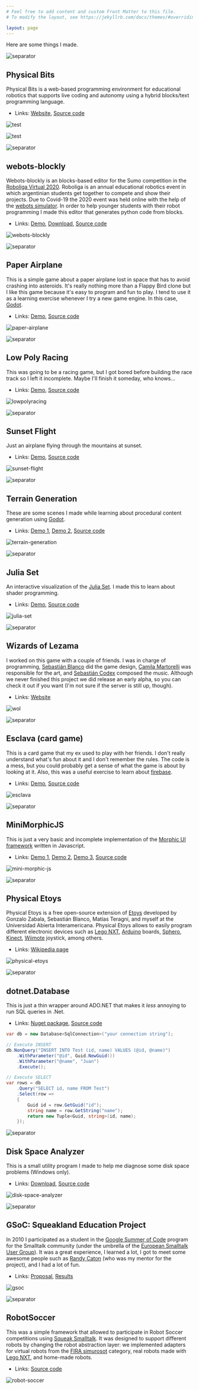 ```yaml
---
# Feel free to add content and custom Front Matter to this file.
# To modify the layout, see https://jekyllrb.com/docs/themes/#overriding-theme-defaults

layout: page
---
```


Here are some things I made.

![separator](imgs/separator.png)
## Physical Bits

Physical Bits is a web-based programming environment for educational robotics that supports live coding and autonomy using a hybrid blocks/text programming language.

- Links: [Website](https://gira.github.io/PhysicalBits/), [Source code](https://github.com/GIRA/PhysicalBits)

![test](imgs/blocks-code.gif)

![test](imgs/liveness2.gif)

![separator](imgs/separator.png)

## webots-blockly

Webots-blockly is an blocks-based editor for the Sumo competition in the [Roboliga Virtual 2020](https://github.com/gzabala/RoboligaVirtual). Roboliga is an annual educational robotics event in which argentinian students get together to compete and show their projects. Due to Covid-19 the 2020 event was held online with the help of the [webots simulator](https://cyberbotics.com/). In order to help younger students with their robot programming I made this editor that generates python code from blocks.

- Links: [Demo](https://richom.github.io/webots-blockly/editor/), [Download](https://github.com/RichoM/webots-blockly/releases), [Source code](https://github.com/RichoM/webots-blockly)

![webots-blockly](imgs/webots-blockly.png)

![separator](imgs/separator.png)
## Paper Airplane

This is a simple game about a paper airplane lost in space that has to avoid crashing into asteroids. It's really nothing more than a Flappy Bird clone but I like this game because it's easy to program and fun to play. I tend to use it as a learning exercise whenever I try a new game engine. In this case, [Godot](https://godotengine.org/).

- Links: [Demo](https://richom.github.io/PaperAirplane/build/demo.html), [Source code](https://github.com/RichoM/PaperAirplane)

![paper-airplane](imgs/paper-airplane.png)

![separator](imgs/separator.png)
## Low Poly Racing

This was going to be a racing game, but I got bored before building the race track so I left it incomplete. Maybe I'll finish it someday, who knows...

- Links: [Demo](https://richom.github.io/LowPolyRacing/build/demo.html), [Source code](https://github.com/RichoM/LowPolyRacing)

![lowpolyracing](imgs/lowpolyracing.png)

![separator](imgs/separator.png)
## Sunset Flight

Just an airplane flying through the mountains at sunset.

- Links: [Demo](https://richom.github.io/SunsetFlight/build/demo.html), [Source code](https://github.com/RichoM/SunsetFlight)

![sunset-flight](imgs/sunset-flight.png)

![separator](imgs/separator.png)
## Terrain Generation

These are some scenes I made while learning about procedural content generation using [Godot](https://godotengine.org/).

- Links: [Demo 1](https://richom.github.io/TerrainGeneration/SimpleTerrain/build/demo.html), [Demo 2](https://richom.github.io/TerrainGeneration/InfiniteTerrain/build/demo.html), [Source code](https://github.com/RichoM/SunsetFlight)

![terrain-generation](imgs/terrain-generation.png)

![separator](imgs/separator.png)
## Julia Set

An interactive visualization of the [Julia Set](https://en.wikipedia.org/wiki/Julia_set). I made this to learn about shader programming.

- Links: [Demo](https://richom.github.io/JuliaSet/build/demo.html), [Source code](https://github.com/RichoM/JuliaSet)

![julia-set](imgs/julia-set.png)

![separator](imgs/separator.png)
## Wizards of Lezama

I worked on this game with a couple of friends. I was in charge of programming, [Sebastián Blanco](https://www.papacorps.com/) did the game design, [Camila Martorelli](https://www.instagram.com/cosmicmagpie/) was responsible for the art, and [Sebastián Codex](https://twitter.com/sebastiancodex) composed the music. Although we never finished this project we did release an early alpha, so you can check it out if you want (I'm not sure if the server is still up, though).

- Links: [Website](https://www.papacorps.com/wizards-of-lezama)

![wol](imgs/wol.png)

![separator](imgs/separator.png)
## Esclava (card game)

This is a card game that my ex used to play with her friends. I don't really understand what's fun about it and I don't remember the rules. The code is a mess, but you could probably get a sense of what the game is about by looking at it. Also, this was a useful exercise to learn about [firebase](https://firebase.google.com/).

- Links: [Demo](https://richom.github.io/cards-game-js/esclava4.html), [Source code](https://github.com/RichoM/cards-game-js)

![esclava](imgs/esclava.png)

![separator](imgs/separator.png)
## MiniMorphicJS

This is just a very basic and incomplete implementation of the [Morphic UI framework](http://wiki.squeak.org/squeak/morphic) written in Javascript.

- Links: [Demo 1](http://richom.github.io/MiniMorphicJS/demo.html), [Demo 2](http://richom.github.io/MiniMorphicJS/cards.html), [Demo 3](http://richom.github.io/MiniMorphicJS/puzzle.html), [Source code](https://github.com/RichoM/MiniMorphicJS)

![mini-morphic-js](imgs/mini-morphic-js.png)

![separator](imgs/separator.png)
## Physical Etoys

Physical Etoys is a free open-source extension of [Etoys](https://en.wikipedia.org/wiki/Etoys_(programming_language)) developed by Gonzalo Zabala, Sebastián Blanco, Matías Teragni, and myself at the Universidad Abierta Interamericana. Physical Etoys allows to easily program different electronic devices such as [Lego NXT](https://en.wikipedia.org/wiki/Lego_NXT), [Arduino](https://en.wikipedia.org/wiki/Arduino) boards, [Sphero](https://en.wikipedia.org/wiki/Sphero), [Kinect](https://en.wikipedia.org/wiki/Kinect), [Wiimote](https://en.wikipedia.org/wiki/Wiimote) joystick, among others.

- Links: [Wikipedia page](https://en.wikipedia.org/wiki/Physical_Etoys)

![physical-etoys](imgs/physical-etoys.png)

![separator](imgs/separator.png)
## dotnet.Database

This is just a thin wrapper around ADO.NET that makes it *less* annoying to run SQL queries in .Net.

- Links: [Nuget package](https://www.nuget.org/packages/RichoM.Database/), [Source code](https://github.com/RichoM/dotnet.Database)

```c#
var db = new Database<SqlConnection>("your connection string");

// Execute INSERT
db.NonQuery("INSERT INTO Test (id, name) VALUES (@id, @name)")
    .WithParameter("@id", Guid.NewGuid())
    .WithParameter("@name", "Juan")
    .Execute();

// Execute SELECT
var rows = db
    .Query("SELECT id, name FROM Test")
    .Select(row =>
    {
        Guid id = row.GetGuid("id");
        string name = row.GetString("name");
        return new Tuple<Guid, string>(id, name);
    });
```

![separator](imgs/separator.png)
## Disk Space Analyzer

This is a small utility program I made to help me diagnose some disk space problems (Windows only).

- Links: [Download](https://github.com/RichoM/DiskSpaceAnalyzer/releases), [Source code](https://github.com/RichoM/DiskSpaceAnalyzer)

![disk-space-analyzer](imgs/disk-space-analyzer.png)

![separator](imgs/separator.png)
## GSoC: Squeakland Education Project

In 2010 I participated as a student in the [Google Summer of Code](https://summerofcode.withgoogle.com/) program for the Smalltalk community (under the umbrella of the [European Smalltalk User Group](https://esug.github.io/)). It was a great experience, I learned a lot, I got to meet some awesome people such as [Randy Caton](https://www.pcs.cnu.edu/~rcaton/) (who was my mentor for the project), and I had a lot of fun.

- Links: [Proposal](http://gsoc2010.esug.org/projects/squeakland-education), [Results](https://www.pcs.cnu.edu/~rcaton/ESUG/ESUG.html)

![gsoc](imgs/gsoc.png)

![separator](imgs/separator.png)
## RobotSoccer

This was a simple framework that allowed to participate in Robot Soccer competitions using [Squeak Smalltalk](https://squeak.org/). It was designed to support different robots by changing the robot abstraction layer: we implemented adapters for virtual robots from the [FIRA simurosot](https://www.firaworldcup.org/VisitorPages/show.aspx?ItemID=805,0) category, real robots made with [Lego NXT](https://en.wikipedia.org/wiki/Lego_Mindstorms_NXT), and home-made robots.

- Links: [Source code](http://www.squeaksource.com/RobotSoccer.html)

![robot-soccer](imgs/robot-soccer.png)
